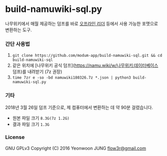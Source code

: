 # build-namuwiki-sql.py

나무위키에서 매월 제공하는 덤프를 바로 [오프라인 리더](https://itunes.apple.com/us/app/namuwiki-offline-reader/id1078563836?mt=8) 등에서 사용 가능한 포맷으로 변환하는 도구.

### 간단 사용법

1. ``git clone https://github.com/modum-app/build-namuwiki-sql.git && cd build-namuwiki-sql``
2. 같은 위치에 [나무위키 공식 덤프](https://namu.wiki/w/나무위키:데이터베이스 덤프)를 내려받기 (7z 권장)
3. ``time 7zr e -so -bd namuwiki180326.7z *.json | python3 build-namuwiki-sql.py``


### 기타

2018년 3월 26일 덤프 기준으로, 제 컴퓨터에서 변환하는 데 약 90분 걸렸습니다.
* 원본 파일 크기 `8.3G(7z 1.2G)`
* 결과 파일 크기 `1.3G`


### License

GNU GPLv3
Copyright (C) 2016  Yeonwoon JUNG <flow3r@gmail.com>
